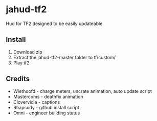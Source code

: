 # jahud-tf2

Hud for TF2 designed to be easily updateable.

## Install

1. Download zip
2. Extract the jahud-tf2-master folder to tf/custom/
3. Play tf2

## Credits

* Wiethoofd - charge meters, uncrate animation, auto update script
* Mastercoms - deathfix animation
* Clovervidia - captions
* Rhapsody - github install script
* Omni - engineer building status
